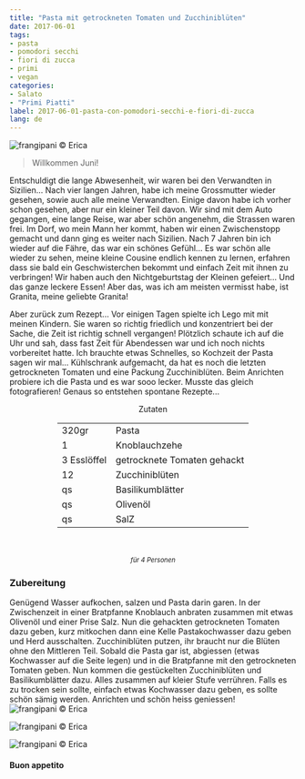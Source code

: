 ```yaml
---
title: "Pasta mit getrockneten Tomaten und Zucchiniblüten"
date: 2017-06-01  
tags:
- pasta
- pomodori secchi 
- fiori di zucca 
- primi
- vegan
categories:
- Salato
- "Primi Piatti"
label: 2017-06-01-pasta-con-pomodori-secchi-e-fiori-di-zucca
lang: de 
---
```

![](../2017-06-01-pasta-con-pomodori-secchi-e-fiori-di-zucca/header.jpg "frangipani © Erica")

> Willkommen Juni!

Entschuldigt die lange Abwesenheit, wir waren bei den Verwandten in Sizilien... Nach vier langen Jahren, habe ich meine Grossmutter wieder gesehen, sowie auch alle meine Verwandten. Einige davon habe ich vorher schon gesehen, aber nur ein kleiner Teil davon. Wir sind mit dem Auto gegangen, eine lange Reise, war aber schön angenehm, die Strassen waren frei. Im Dorf, wo mein Mann her kommt, haben wir einen Zwischenstopp gemacht und dann ging es weiter nach Sizilien. Nach 7 Jahren bin ich wieder auf die Fähre, das war ein schönes Gefühl... Es war schön alle wieder zu sehen, meine kleine Cousine endlich kennen zu lernen, erfahren dass sie bald ein Geschwisterchen bekommt und einfach Zeit mit ihnen zu verbringen! Wir haben auch den Nichtgeburtstag der Kleinen gefeiert... Und das ganze leckere Essen! Aber das, was ich am meisten vermisst habe, ist Granita, meine geliebte Granita!

Aber zurück zum Rezept... Vor einigen Tagen spielte ich Lego mit mit meinen Kindern. Sie waren so richtig friedlich und konzentriert bei der Sache, die Zeit ist richtig schnell vergangen! Plötzlich schaute ich auf die Uhr und sah, dass fast Zeit für Abendessen war und ich noch nichts vorbereitet hatte. Ich brauchte etwas Schnelles, so Kochzeit der Pasta sagen wir mal... Kühlschrank aufgemacht, da hat es noch die letzten getrockneten Tomaten und eine Packung Zucchiniblüten. Beim Anrichten probiere ich die Pasta und es war sooo lecker. Musste das gleich fotografieren! Genaus so entstehen spontane Rezepte...

<div id="wrapper" style="text-align: center">
  <div id="yourdiv" style="display: inline-block;">
    <div class="ingredients">
      <div class="ingredients-title">Zutaten</div>
      <table>
        <tbody>
          <tr>
            <td>320gr</td>
            <td>Pasta</td>
          </tr>
          <tr>
            <td>1</td>
            <td>Knoblauchzehe</td>
          </tr>
          <tr>
            <td>3 Esslöffel</td>
            <td>getrocknete Tomaten gehackt</td>
          </tr>
          <tr>
            <td>12</td>
            <td>Zucchiniblüten</td>
          </tr>
          <tr>
            <td>qs</td>
            <td>Basilikumblätter</td>
          </tr>
          <tr>
            <td>qs</td>
            <td>Olivenöl</td>
          </tr>
          <tr>
            <td>qs</td>
            <td>SalZ</td>
          </tr>
        </tbody>
      </table>
      <br></br>
      <i class="pull-right" style="font-size: 80%;">für 4 Personen</i>
    </div>
  </div>
</div>


<h3>
  <font color="grey">
    <i class="fa fa-cogs"></i>
  </font> Zubereitung
</h3>

Genügend Wasser aufkochen, salzen und Pasta darin garen. In der Zwischenzeit in einer Bratpfanne Knoblauch anbraten zusammen mit etwas Olivenöl und einer Prise Salz. Nun die gehackten getrockneten Tomaten dazu geben, kurz mitkochen dann eine Kelle Pastakochwasser dazu geben und Herd ausschalten. Zucchiniblüten putzen, ihr braucht nur die Blüten ohne den Mittleren Teil.  Sobald die Pasta gar ist, abgiessen (etwas Kochwasser auf die Seite legen) und in die Bratpfanne mit den getrockneten Tomaten geben. Nun kommen die gestückelten Zucchiniblüten und Basilikumblätter dazu. Alles zusammen auf kleier Stufe verrühren. Falls es zu trocken sein sollte, einfach etwas Kochwasser dazu geben, es sollte schön sämig werden. Anrichten und schön heiss geniessen!
![](../2017-06-01-pasta-con-pomodori-secchi-e-fiori-di-zucca/risultato1.jpg "frangipani © Erica")

![](../2017-06-01-pasta-con-pomodori-secchi-e-fiori-di-zucca/risultato2.jpg "frangipani © Erica")

![](../2017-06-01-pasta-con-pomodori-secchi-e-fiori-di-zucca/risultato3.jpg "frangipani © Erica")

<h4>Buon appetito
  <font color="red">
    <i class="fa fa-smile-o"></i>
  </font>
</h4>
